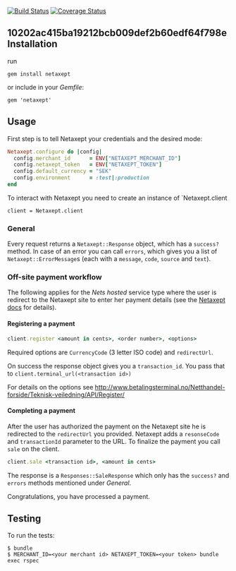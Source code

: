 [![Build Status](https://circleci.com/gh/mhenrixon/netaxept.png?circle-token=908def2d4311fcbe28d2caabccaa703e2835cf37)](https://circleci.com/gh/mhenrixon/netaxept/tree/master)
[![Coverage Status](https://coveralls.io/repos/mhenrixon/netaxept/badge.png)](https://coveralls.io/r/mhenrixon/netaxept)


10202ac415ba19212bcb009def2b60edf64f798e
Installation
-----------
run

    gem install netaxept

or include in your _Gemfile_:

    gem 'netaxept'

Usage
-----

First step is to tell Netaxept your credentials and the desired mode:

```ruby
Netaxept.configure do |config|
  config.merchant_id      = ENV["NETAXEPT_MERCHANT_ID"]
  config.netaxept_token   = ENV["NETAXEPT_TOKEN"]
  config.default_currency = "SEK"
  config.environment      = :test|:production
end
```

To interact with Netaxept you need to create an instance of `Netaxept.client

    client = Netaxept.client

### General

Every request returns a `Netaxept::Response` object, which has a `success?` method.
In case of an error you can call `errors`, which gives you a list of `Netaxept::ErrorMessage`s
(each with a `message`, `code`, `source` and `text`).

### Off-site payment workflow

The following applies for the _Nets hosted_ service type where the user is redirect to the
Netaxept site to enter her payment details (see the
[Netaxept docs](http://www.betalingsterminal.no/Netthandel-forside/Teknisk-veiledning/Overview/)
for details).

#### Registering a payment

```ruby
client.register <amount in cents>, <order number>, <options>
```

Required options are `CurrencyCode` (3 letter ISO code) and `redirectUrl`.

On success the response object gives you a `transaction_id`.
You pass that to `client.terminal_url(<transaction id>)`

For details on the options see http://www.betalingsterminal.no/Netthandel-forside/Teknisk-veiledning/API/Register/

#### Completing a payment

After the user has authorized the payment on the Netaxept site he is redirected to the `redirectUrl` you provided. Netaxept adds a `resonseCode` and `transactionId` parameter to the URL. To finalize the payment you call `sale` on the client.

```ruby
client.sale <transaction id>, <amount in cents>
```

The response is a `Responses::SaleResponse` which only has the `success?` and `errors` methods mentioned under _General_.

Congratulations, you have processed a payment.

Testing
-------

To run the tests:

    $ bundle
    $ MERCHANT_ID=<your merchant id> NETAXEPT_TOKEN=<your token> bundle exec rspec
